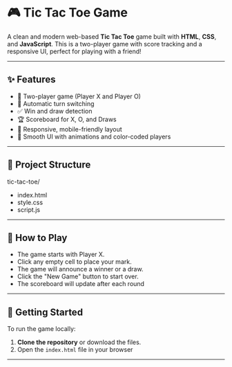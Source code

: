 # 🎮 Tic Tac Toe Game

A clean and modern web-based **Tic Tac Toe** game built with **HTML**, **CSS**, and **JavaScript**. This is a two-player game with score tracking and a responsive UI, perfect for playing with a friend!

---

## ✨ Features

- 🔁 Two-player game (Player X and Player O)
- 🧠 Automatic turn switching
- ✅ Win and draw detection
- 🏆 Scoreboard for X, O, and Draws
- 💅 Responsive, mobile-friendly layout
- 🎨 Smooth UI with animations and color-coded players

---

## 📁 Project Structure

tic-tac-toe/
- index.html
- style.css
- script.js

---

## 🧩 How to Play
- The game starts with Player X.
- Click any empty cell to place your mark.
- The game will announce a winner or a draw.
- Click the "New Game" button to start over.
- The scoreboard will update after each round

---

## 🚀 Getting Started

To run the game locally:

1. **Clone the repository** or download the files.
2. Open the `index.html` file in your browser

---